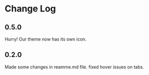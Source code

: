 # Change Log

## 0.5.0

Hurry! Our theme now has its own icon.

## 0.2.0
Made some changes in reamme.md file.
fixed hover issues on tabs.